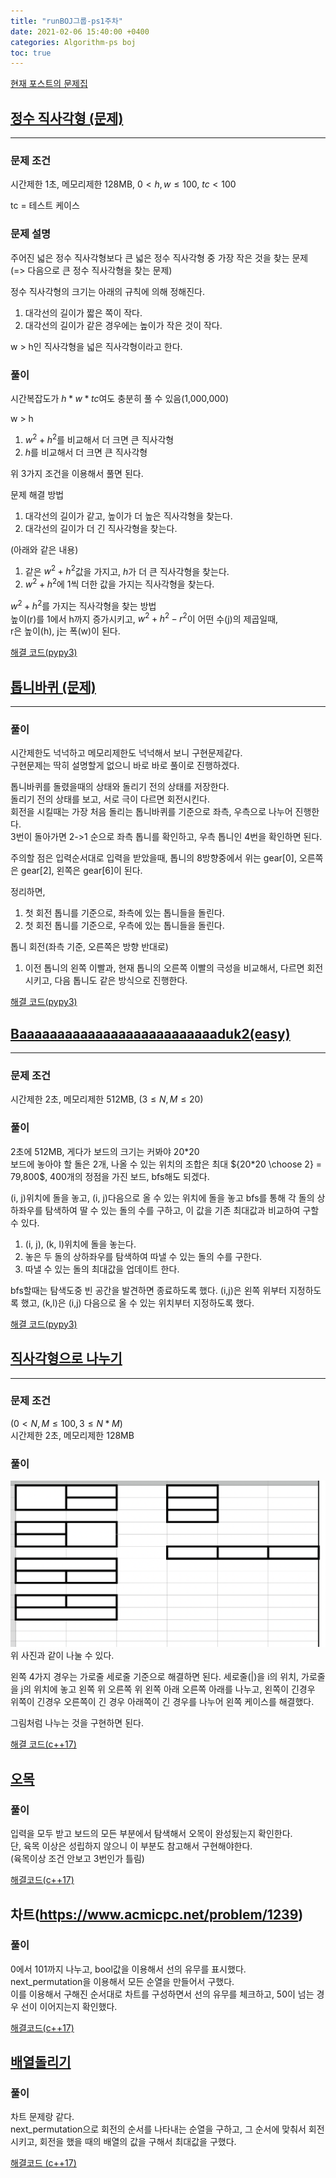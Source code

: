 ```yaml
---
title: "runBOJ그룹-ps1주차"
date: 2021-02-06 15:40:00 +0400
categories: Algorithm-ps boj
toc: true
---
```

[현재 포스트의 문제집](https://www.acmicpc.net/group/practice/7023/30)

## [정수 직사각형 (문제)](https://www.acmicpc.net/problem/9196)

___

### 문제 조건

시간제한 1초, 메모리제한 128MB, $0 < h, w \le 100$, $tc < 100$

tc = 테스트 케이스

### 문제 설명

주어진 넓은 정수 직사각형보다 큰 넓은 정수 직사각형 중 가장 작은 것을 찾는 문제  
(=> 다음으로 큰 정수 직사각형을 찾는 문제)  

정수 직사각형의 크기는 아래의 규칙에 의해 정해진다.

1. 대각선의 길이가 짧은 쪽이 작다.  
2. 대각선의 길이가 같은 경우에는 높이가 작은 것이 작다.

w > h인 직사각형을 넓은 직사각형이라고 한다.

### 풀이

시간복잡도가 $h * w * tc$여도 충분히 풀 수 있음(1,000,000)

w > h

1. $w^2 + h^2$를 비교해서 더 크면 큰 직사각형
2. $h$를 비교해서 더 크면 큰 직사각형

위 3가지 조건을 이용해서 풀면 된다.  

문제 해결 방법

1. 대각선의 길이가 같고, 높이가 더 높은 직사각형을 찾는다.
2. 대각선의 길이가 더 긴 직사각형을 찾는다.

(아래와 같은 내용)

1. 같은 $w^2+h^2$값을 가지고, $h$가 더 큰 직사각형을 찾는다.
2. $w^2+h^2$에 1씩 더한 값을 가지는 직사각형을 찾는다.

$w^2+h^2$를 가지는 직사각형을 찾는 방법  
높이(r)를 1에서 h까지 증가시키고, $w^2+h^2 - r^2$이 어떤 수(j)의 제곱일때,  
r은 높이(h), j는 폭(w)이 된다.

[해결 코드(pypy3)](http://boj.kr/fcc77c203ec44e45914c5edc74d5118b)

## [톱니바퀴 (문제)](https://www.acmicpc.net/problem/14891)

___

### 풀이

시간제한도 넉넉하고 메모리제한도 넉넉해서 보니 구현문제같다.  
구현문제는 딱히 설명할게 없으니 바로 바로 풀이로 진행하겠다.

톱니바퀴를 돌렸을때의 상태와 돌리기 전의 상태를 저장한다.  
돌리기 전의 상태를 보고, 서로 극이 다르면 회전시킨다.  
회전을 시킬때는 가장 처음 돌리는 톱니바퀴를 기준으로 좌측, 우측으로 나누어 진행한다.  
3번이 돌아가면 2->1 순으로 좌측 톱니를 확인하고, 우측 톱니인 4번을 확인하면 된다.

주의할 점은 입력순서대로 입력을 받았을때, 톱니의 8방향중에서 위는 gear[0], 오른쪽은 gear[2], 왼쪽은 gear[6]이 된다.

정리하면,

1. 첫 회전 톱니를 기준으로, 좌측에 있는 톱니들을 돌린다.
2. 첫 회전 톱니를 기준으로, 우측에 있는 톱니들을 돌린다.

톱니 회전(좌측 기준, 오른쪽은 방향 반대로)

1. 이전 톱니의 왼쪽 이빨과, 현재 톱니의 오른쪽 이빨의 극성을 비교해서, 다르면 회전시키고, 다음 톱니도 같은 방식으로 진행한다.

[해결 코드(pypy3)](http://boj.kr/34b7f097ba004c2a8a547b76b2c4ee91)

## [Baaaaaaaaaaaaaaaaaaaaaaaaaaduk2(easy)](https://www.acmicpc.net/problem/16988)

___

### 문제 조건

시간제한 2초, 메모리제한 512MB, $(3 \le N, M \le 20)$

### 풀이

2초에 512MB, 게다가 보드의 크기는 커봐야 20*20  
보드에 놓아야 할 돌은 2개, 나올 수 있는 위치의 조합은 최대 ${20*20 \choose 2} = 79,800$, 400개의 정점을 가진 보드, bfs해도 되겠다.

(i, j)위치에 돌을 놓고, (i, j)다음으로 올 수 있는 위치에 돌을 놓고 bfs를 통해 각 돌의 상하좌우를 탐색하여 딸 수 있는 돌의 수를 구하고, 이 값을 기존 최대값과 비교하여 구할 수 있다.

1. (i, j), (k, l)위치에 돌을 놓는다.
2. 놓은 두 돌의 상하좌우를 탐색하여 따낼 수 있는 돌의 수를 구한다.
3. 따낼 수 있는 돌의 최대값을 업데이트 한다.

bfs할때는 탐색도중 빈 공간을 발견하면 종료하도록 했다.
(i,j)은 왼쪽 위부터 지정하도록 했고, (k,l)은 (i,j) 다음으로 올 수 있는 위치부터 지정하도록 했다.

[해결 코드(pypy3)](http://boj.kr/61a44bd861254d9aadba8942816f751c)

## [직사각형으로 나누기](https://www.acmicpc.net/problem/1451)

___

### 문제 조건

$(0 < N, M \le 100, 3 \le N*M)$  
시간제한 2초, 메모리제한 128MB

### 풀이

![경우](/assets/images/runBOJ/ps1/1451-1.png)  
위 사진과 같이 나눌 수 있다.

왼쪽 4가지 경우는 가로줄 세로줄 기준으로 해결하면 된다.
세로줄(|)을 i의 위치, 가로줄을 j의 위치에 놓고 왼쪽 위 오른쪽 위 왼쪽 아래 오른쪽 아래를 나누고, 왼쪽이 긴경우 위쪽이 긴경우 오른쪽이 긴 경우 아래쪽이 긴 경우를 나누어 왼쪽 케이스를 해결했다.

그림처럼 나누는 것을 구현하면 된다.

[해결 코드(c++17)](http://boj.kr/f2084d33e6fe46d78841153c32ea46a8)

## [오목](https://www.acmicpc.net/problem/2615)

### 풀이

입력을 모두 받고 보드의 모든 부분에서 탐색해서 오목이 완성됬는지 확인한다.  
단, 육목 이상은 성립하지 않으니 이 부분도 참고해서 구현해야한다.  
(육목이상 조건 안보고 3번인가 틀림)

[해결코드(c++17)](http://boj.kr/94c8de731e63492181a9429859bb348f)

## 차트(https://www.acmicpc.net/problem/1239)

### 풀이

0에서 101까지 나누고, bool값을 이용해서 선의 유무를 표시했다.  
next_permutation을 이용해서 모든 순열을 만들어서 구했다.  
이를 이용해서 구해진 순서대로 차트를 구성하면서 선의 유무를 체크하고, 50이 넘는 경우 선이 이어지는지 확인했다.

[해결코드(c++17)](https://www.acmicpc.net/source/25880313)

## [배열돌리기](https://www.acmicpc.net/problem/17406)

### 풀이

차트 문제랑 같다.  
next_permutation으로 회전의 순서를 나타내는 순열을 구하고, 그 순서에 맞춰서 회전시키고, 회전을 했을 때의 배열의 값을 구해서 최대값을 구했다.

[해결코드 (c++17)](http://boj.kr/de1f15b2e7b543d4b7cee69a21e7c982)